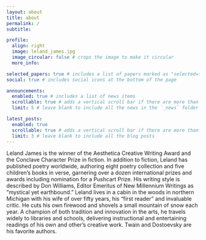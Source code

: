 ```yaml
---
layout: about
title: about
permalink: /
subtitle: 

profile:
  align: right
  image: leland_james.jpg
  image_circular: false # crops the image to make it circular
  more_info: 

selected_papers: true # includes a list of papers marked as "selected={true}"
social: true # includes social icons at the bottom of the page

announcements:
  enabled: true # includes a list of news items
  scrollable: true # adds a vertical scroll bar if there are more than 3 news items
  limit: 5 # leave blank to include all the news in the `_news` folder

latest_posts:
  enabled: true
  scrollable: true # adds a vertical scroll bar if there are more than 3 new posts items
  limit: 3 # leave blank to include all the blog posts
---
```


Leland James is the winner of the Aesthetica Creative Writing Award and the Conclave Character Prize in fiction. In addition to fiction, Leland has published poetry worldwide, authoring eight poetry collection and five children’s books in verse, garnering over a dozen international prizes and awards including nomination for a Pushcart Prize. His writing style is described by Don Williams, Editor Emeritus of New Millennium Writings as “mystical yet earthbound.” Leland lives in a cabin in the woods in northern Michigan with his wife of over fifty years, his “first reader” and invaluable critic. He cuts his own firewood and shovels a small mountain of snow each year. A champion of both tradition and innovation in the arts, he travels widely to libraries and schools, delivering instructional and entertaining readings of his own and other’s creative work. Twain and Dostoevsky are his favorite authors.
